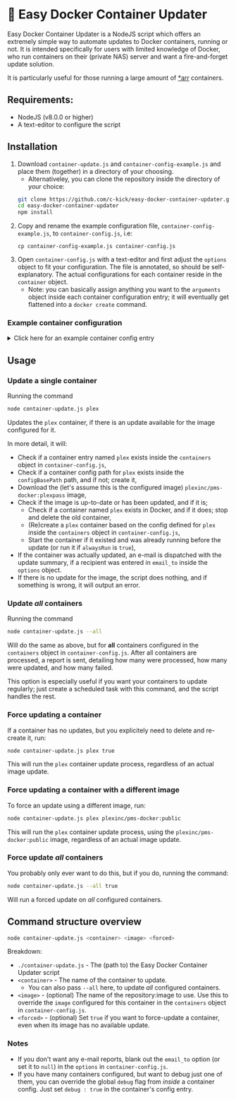 # 🐳 Easy Docker Container Updater
Easy Docker Container Updater is a NodeJS script which offers an extremely simple way to automate updates to Docker containers, running or not. It is intended specifically for users with limited knowledge of Docker, who run containers on their (private NAS) server and want a fire-and-forget update solution. 

It is particularly useful for those running a large amount of [*arr](https://wiki.servarr.com) containers. 

## Requirements:
- NodeJS (v8.0.0 or higher)
- A text-editor to configure the script

## Installation
1. Download `container-update.js` and `container-config-example.js` and place them (together) in a directory of your choosing.
	- Alternativeley, you can clone the repository inside the directory of your choice:
   ```bash
   git clone https://github.com/c-kick/easy-docker-container-updater.git
   cd easy-docker-container-updater
   npm install
   ```
2. Copy and rename the example configuration file, `container-config-example.js`, to `container-config.js`, i.e:
	```
	cp container-config-example.js container-config.js
	```
3. Open `container-config.js` with a text-editor and first adjust the `options` object to fit your configuration. The file is annotated, so should be self-explanatory.
The actual configurations for each container reside in the `container` object.
   - Note: you can basically assign anything you want to the `arguments` object inside each container configuration entry; it will eventually get flattened into a `docker create` command.

### Example container configuration

<details>
  <summary>Click here for an example container config entry</summary>

  Note: `container-config-example.js` also contains an example configuration.

  ```js
  'plex': {

    debug: true, //optional - override debug mode for this container

    image: 'plexinc/pms-docker:plexpass', // required - the repository & image to use

    alwaysRun: false, // optional - if true, this will force the container to run, even when it was stopped prior to updating. Note: this is *not* the restart policy, which is configured inside the `arguments` object (below).

    // The arguments that will be passed to 'docker create'
    // Note: all arguments are optional. If you have no arguments, just leave it empty (`arguments: {}`)
    arguments: {

      net: 	'bridge', // Network mode (bridge, host, etc)

      // If you need ports (i.e. in 'bridge' network mode)
      // specify them here, as [host-side-port, container-side-port]
      p: [
      	[32400, 32400],
      ],

      // Volume mappings
      v: [
        ['/my-custom/path-1', '/path-1/'],
        //add more if needed
      ],

      // Environment variables
      e: {
        TZ: 'Europe/Amsterdam',
        PLEX_UID: 1234,
        PLEX_GID: 45678
        //add more if needed
      },

      // Device mappings
      device: [
        ['/dev/dri', '/dev/dri'],
        //add more if needed
      ],

      privileged: 	false,	// optional - privileged mode

      memory:		'768m', // optional - memory limit
     
      restart: 		'always', // optional - restart policy

      // Add whatever other arguments you need. E.g. stuff like: gpus: 'all'
    },

  },
  ```
Note that optional values will fall back to defaults inside the `options` object (and if not there, to hard-coded defaults), if not specified.
</details>

## Usage

### Update a single container

Running the command

```bash
node container-update.js plex
```

Updates the `plex` container, if there is an update available for the image configured for it. 

In more detail, it will:
- Check if a container entry named `plex` exists inside the `containers` object in `container-config.js`,
- Check if a container config path for `plex` exists inside the `configBasePath` path, and if not; create it,
- Download the (let's assume this is the configured image) `plexinc/pms-docker:plexpass` image,
- Check if the image is up-to-date or has been updated, and if it is;
	- Check if a container named `plex` exists in Docker, and if it does; stop and delete the old container,
	- (Re)create a `plex` container based on the config defined for `plex` inside the `containers` object in `container-config.js`,
	- Start the container if it existed and was already running before the update (or run it if `alwaysRun` is `true`),
- If the container was actually updated, an e-mail is dispatched with the update summary, 
  if a recipient was entered in `email_to` inside the `options` object.
- If there is no update for the image, the script does nothing, and if something is wrong, it will output an error.

### Update *all* containers

Running the command

```bash
node container-update.js --all
```

Will do the same as above, but for **all** containers configured in the `containers` object in `container-config.js`. 
After all containers are processed, a report is sent, detailing how many were processed, how many were updated, and how many 
failed. 

This option is especially useful if you want your containers to update regularly; just create a scheduled task with this command, 
and the script handles the rest.

### Force updating a container

If a container has no updates, but you explicitely need to delete and re-create it, run:

```bash
node container-update.js plex true
```

This will run the `plex` container update process, regardless of an actual image update.

### Force updating a container with a different image

To force an update using a different image, run:

```bash
node container-update.js plex plexinc/pms-docker:public
```

This will run the `plex` container update process, using the `plexinc/pms-docker:public` image, regardless of an actual image update.

### Force update *all* containers

You probably only ever want to do this, but if you do, running the command:

```bash
node container-update.js --all true
```

Will run a forced update on *all* configured containers.

## Command structure overview

```bash
node container-update.js <container> <image> <forced>
```

Breakdown:
- `./container-update.js` - The (path to) the Easy Docker Container Updater script
- `<container>` - The name of the container to update.
  - You can also pass `--all` here, to update *all* configured containers.
- `<image>` - (optional) The name of the repository:image to use. Use this to override the `image` configured for this container in the `containers` object in `container-config.js`.
- `<forced>` - (optional) Set `true` if you want to force-update a container, even when its image has no available update.

### Notes
- If you don't want any e-mail reports, blank out the `email_to` option (or set it to `null`) in  the `options` in `container-config.js`.
- If you have many containers configured, but want to debug just one of them, you can override the global `debug` flag from *inside* a container config. Just set `debug : true` in the container's config entry.
